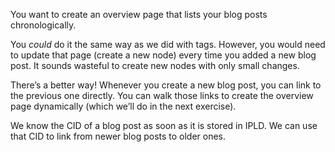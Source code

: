 You want to create an overview page that lists your blog posts chronologically.

You *could* do it the same way as we did with tags. However, you would need to update that page (create a new node) every time you added a new blog post. It sounds wasteful to create new nodes with only small changes.

There’s a better way! Whenever you create a new blog post, you can link to the previous one directly. You can walk those links to create the overview page dynamically (which we’ll do in the next exercise).

We know the CID of a blog post as soon as it is stored in IPLD. We can use that CID to link from newer blog posts to older ones.
